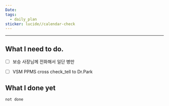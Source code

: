 ```yaml
---
Date: 
tags:
  - daily_plan
sticker: lucide//calendar-check
---
```

---
## What I need to do.

- [ ] 보승 사장님께 전화해서 일단 병만
- [ ] VSM PPMS cross check_tell to Dr.Park



## What I done yet
```tasks
not done
```
